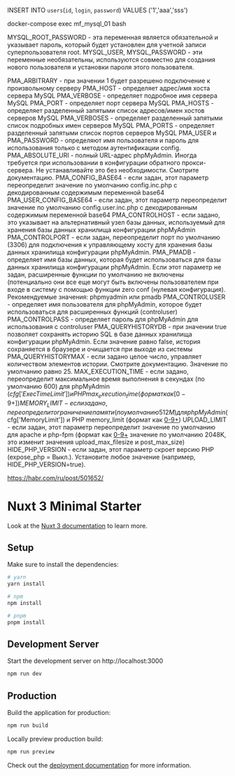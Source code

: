 INSERT INTO `users`(`id`, `login`, `password`) VALUES ('1','aaa','sss')

docker-compose exec mf_mysql_01 bash

MYSQL_ROOT_PASSWORD - эта переменная является обязательной и указывает пароль, который будет установлен для учетной записи суперпользователя root.
MYSQL_USER, MYSQL_PASSWORD - эти переменные необязательны, используются совместно для создания нового пользователя и установки пароля этого пользователя.

PMA_ARBITRARY - при значении 1 будет разрешено подключение к произвольному серверу
PMA_HOST - определяет адрес/имя хоста сервера MySQL
PMA_VERBOSE - определяет подробное имя сервера MySQL
PMA_PORT - определяет порт сервера MySQL
PMA_HOSTS - определяет разделенный запятыми список адресов/имен хостов серверов MySQL
PMA_VERBOSES - определяет разделенный запятыми список подробных имен серверов MySQL
PMA_PORTS - определяет разделенный запятыми список портов серверов MySQL
PMA_USER и PMA_PASSWORD - определяют имя пользователя и пароль для использования только с методом аутентификации config.
PMA_ABSOLUTE_URI - полный URL-адрес phpMyAdmin. Иногда требуется при использовании в конфигурации обратного прокси-сервера. Не устанавливайте это без необходимости. Смотрите документацию.
PMA_CONFIG_BASE64 - если задан, этот параметр переопределит значение по умолчанию config.inc.php с декодированным содержимым переменной base64
PMA_USER_CONFIG_BASE64 - если задан, этот параметр переопределит значение по умолчанию config.user.inc.php с декодированным содержимым переменной base64
PMA_CONTROLHOST - если задано, это указывает на альтернативный узел базы данных, используемый для хранения базы данных хранилища конфигурации phpMyAdmin
PMA_CONTROLPORT - если задан, переопределит порт по умолчанию (3306) для подключения к управляющему хосту для хранения базы данных хранилища конфигурации phpMyAdmin.
PMA_PMADB - определяет имя базы данных, которая будет использоваться для базы данных хранилища конфигурации phpMyAdmin. Если этот параметр не задан, расширенные функции по умолчанию не включены (потенциально они все еще могут быть включены пользователем при входе в систему с помощью функции zero conf (нулевая конфигурация). Рекомендуемые значения: phpmyadmin или pmadb
PMA_CONTROLUSER - определяет имя пользователя для phpMyAdmin, которое будет использоваться для расширенных функций (controluser)
PMA_CONTROLPASS - определяет пароль для phpMyAdmin для использования с controluser
PMA_QUERYHISTORYDB - при значении true позволяет сохранять историю SQL в базе данных хранилища конфигурации phpMyAdmin. Если значение равно false, история сохраняется в браузере и очищается при выходе из системы
PMA_QUERYHISTORYMAX - если задано целое число, управляет количеством элементов истории. Смотрите документацию. Значение по умолчанию равно 25.
MAX_EXECUTION_TIME - если задано, переопределит максимальное время выполнения в секундах (по умолчанию 600) для phpMyAdmin ($cfg['ExecTimeLimit']) и PHP max_execution_time (формат как [0-9+])
MEMORY_LIMIT - если задано, переопределит ограничение памяти (по умолчанию 512M) для phpMyAdmin ($cfg['MemoryLimit']) и PHP memory_limit (формат как [0-9+](K,M,G))
UPLOAD_LIMIT - если задан, этот параметр переопределит значение по умолчанию для apache и php-fpm (формат как [0-9+](K,M,G) значение по умолчанию 2048K, это изменит значения upload_max_filesize и post_max_size)
HIDE_PHP_VERSION - если задан, этот параметр скроет версию PHP (expose_php = Выкл.). Установите любое значение (например, HIDE_PHP_VERSION=true).

https://habr.com/ru/post/501652/

# Nuxt 3 Minimal Starter

Look at the [Nuxt 3 documentation](https://nuxt.com/docs/getting-started/introduction) to learn more.

## Setup

Make sure to install the dependencies:

```bash
# yarn
yarn install

# npm
npm install

# pnpm
pnpm install
```

## Development Server

Start the development server on http://localhost:3000

```bash
npm run dev
```

## Production

Build the application for production:

```bash
npm run build
```

Locally preview production build:

```bash
npm run preview
```

Check out the [deployment documentation](https://nuxt.com/docs/getting-started/deployment) for more information.
